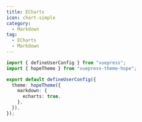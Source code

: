 ```yaml
---
title: ECharts
icon: chart-simple
category:
  - Markdown
tag:
  - ECharts
  - Markdown
---
```


<!-- @include: @md-enhance/zh/guide/chart/echarts.md#before -->

```ts twoslash {7} title=".vuepress/config.ts"
import { defineUserConfig } from "vuepress";
import { hopeTheme } from "vuepress-theme-hope";

export default defineUserConfig({
  theme: hopeTheme({
    markdown: {
      echarts: true,
    },
  }),
});
```

<!-- @include: @md-enhance/zh/guide/chart/echarts.md#after -->
